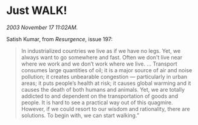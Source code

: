 Just WALK!
==========

*2003 November 17 11:02AM.*

Satish Kumar, from *Resurgence*, issue 197:

> In industrialized countries we live as if we have no legs.
> Yet, we always want to go somewhere and fast.
> Often we don't live near where we work and we don’t work where we live.
> … Transport consumes large quantities of oil; it is a major source of air and noise pollution;
> it creates unbearable congestion — particularly in urban areas; it puts people’s health at risk;
> it causes global warming and it causes the death of both humans and animals.
> Yet, we are totally addicted to and dependent on the transportation of goods and people.
> It is hard to see a practical way out of this quagmire. However, if we could resort to our
> wisdom and rationality, there are solutions. To begin with, we can start walking.”

